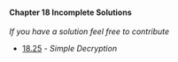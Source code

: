 #### Chapter 18 Incomplete Solutions

*If you have a solution feel free to contribute*

- [18.25](https://github.com/siidney/Cpp-How-To-Program-9E/blob/master/Chapter18/exercises/18.25/) - *Simple Decryption*
